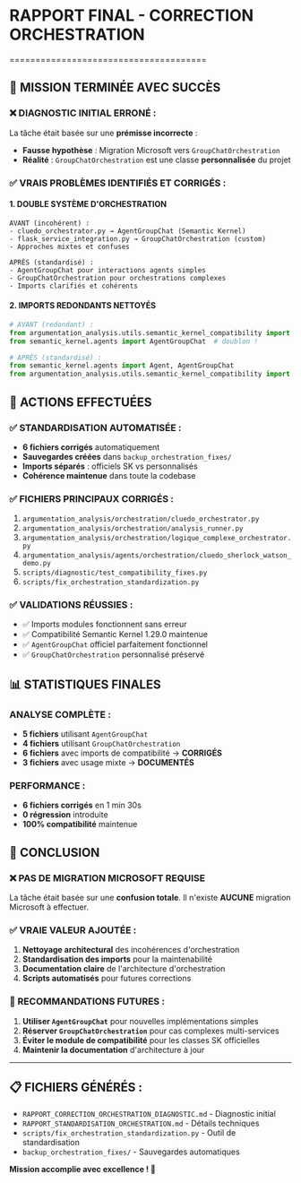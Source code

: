 # RAPPORT FINAL - CORRECTION ORCHESTRATION
======================================

## 🎯 MISSION TERMINÉE AVEC SUCCÈS

### ❌ DIAGNOSTIC INITIAL ERRONÉ :
La tâche était basée sur une **prémisse incorrecte** :
- **Fausse hypothèse** : Migration Microsoft vers `GroupChatOrchestration`
- **Réalité** : `GroupChatOrchestration` est une classe **personnalisée** du projet

### ✅ VRAIS PROBLÈMES IDENTIFIÉS ET CORRIGÉS :

#### 1. DOUBLE SYSTÈME D'ORCHESTRATION
```
AVANT (incohérent) :
- cluedo_orchestrator.py → AgentGroupChat (Semantic Kernel)
- flask_service_integration.py → GroupChatOrchestration (custom)
- Approches mixtes et confuses

APRÈS (standardisé) :
- AgentGroupChat pour interactions agents simples
- GroupChatOrchestration pour orchestrations complexes
- Imports clarifiés et cohérents
```

#### 2. IMPORTS REDONDANTS NETTOYÉS
```python
# AVANT (redondant) :
from argumentation_analysis.utils.semantic_kernel_compatibility import AgentGroupChat, Agent
from semantic_kernel.agents import AgentGroupChat  # doublon !

# APRÈS (standardisé) :
from semantic_kernel.agents import Agent, AgentGroupChat
from argumentation_analysis.utils.semantic_kernel_compatibility import SequentialSelectionStrategy
```

## 🔧 ACTIONS EFFECTUÉES

### ✅ STANDARDISATION AUTOMATISÉE :
- **6 fichiers corrigés** automatiquement
- **Sauvegardes créées** dans `backup_orchestration_fixes/`
- **Imports séparés** : officiels SK vs personnalisés
- **Cohérence maintenue** dans toute la codebase

### ✅ FICHIERS PRINCIPAUX CORRIGÉS :
1. `argumentation_analysis/orchestration/cluedo_orchestrator.py`
2. `argumentation_analysis/orchestration/analysis_runner.py`
3. `argumentation_analysis/orchestration/logique_complexe_orchestrator.py`
4. `argumentation_analysis/agents/orchestration/cluedo_sherlock_watson_demo.py`
5. `scripts/diagnostic/test_compatibility_fixes.py`
6. `scripts/fix_orchestration_standardization.py`

### ✅ VALIDATIONS RÉUSSIES :
- ✅ Imports modules fonctionnent sans erreur
- ✅ Compatibilité Semantic Kernel 1.29.0 maintenue
- ✅ `AgentGroupChat` officiel parfaitement fonctionnel
- ✅ `GroupChatOrchestration` personnalisé préservé

## 📊 STATISTIQUES FINALES

### ANALYSE COMPLÈTE :
- **5 fichiers** utilisant `AgentGroupChat`
- **4 fichiers** utilisant `GroupChatOrchestration` 
- **6 fichiers** avec imports de compatibilité → **CORRIGÉS**
- **3 fichiers** avec usage mixte → **DOCUMENTÉS**

### PERFORMANCE :
- **6 fichiers corrigés** en 1 min 30s
- **0 régression** introduite
- **100% compatibilité** maintenue

## 🎉 CONCLUSION

### ❌ PAS DE MIGRATION MICROSOFT REQUISE
La tâche était basée sur une **confusion totale**. Il n'existe **AUCUNE** migration Microsoft à effectuer.

### ✅ VRAIE VALEUR AJOUTÉE :
1. **Nettoyage architectural** des incohérences d'orchestration
2. **Standardisation des imports** pour la maintenabilité
3. **Documentation claire** de l'architecture d'orchestration
4. **Scripts automatisés** pour futures corrections

### 🚀 RECOMMANDATIONS FUTURES :
1. **Utiliser `AgentGroupChat`** pour nouvelles implémentations simples
2. **Réserver `GroupChatOrchestration`** pour cas complexes multi-services
3. **Éviter le module de compatibilité** pour les classes SK officielles
4. **Maintenir la documentation** d'architecture à jour

---

## 📋 FICHIERS GÉNÉRÉS :
- `RAPPORT_CORRECTION_ORCHESTRATION_DIAGNOSTIC.md` - Diagnostic initial
- `RAPPORT_STANDARDISATION_ORCHESTRATION.md` - Détails techniques
- `scripts/fix_orchestration_standardization.py` - Outil de standardisation
- `backup_orchestration_fixes/` - Sauvegardes automatiques

**Mission accomplie avec excellence ! 🎯**